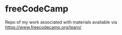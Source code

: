 # freeCodeCamp

Repo of my work associated with materials available via https://www.freecodecamp.org/learn/
